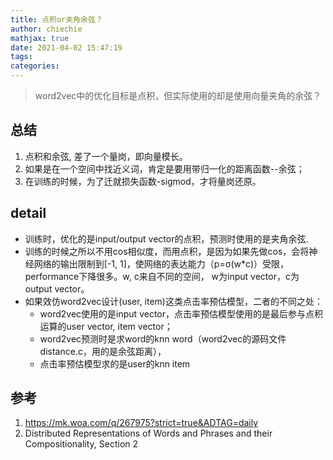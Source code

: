 ```yaml
---
title: 点积or夹角余弦？
author: chiechie
mathjax: true
date: 2021-04-02 15:47:19
tags:
categories:
---
```



> word2vec中的优化目标是点积，但实际使用的却是使用向量夹角的余弦？

## 总结

1. 点积和余弦, 差了一个量岗，即向量模长。
2. 如果是在一个空间中找近义词，肯定是要用带归一化的距离函数--余弦；
3. 在训练的时候，为了迁就损失函数-sigmod，才将量岗还原。

## detail

- 训练时，优化的是input/output vector的点积，预测时使用的是夹角余弦.
- 训练的时候之所以不用cos相似度，而用点积，是因为如果先做cos，会将神经网络的输出限制到[-1, 1]，使网络的表达能力（p=σ(w*c)）受限，performance下降很多。w, c来自不同的空间， w为input vector，c为output vector。
- 如果效仿word2vec设计(user, item)这类点击率预估模型，二者的不同之处：
    - word2vec使用的是input vector，点击率预估模型使用的是最后参与点积运算的user vector, item vector；
    - word2vec预测时是求word的knn word（word2vec的源码文件distance.c，用的是余弦距离），
    - 点击率预估模型求的是user的knn item

## 参考
1. https://mk.woa.com/q/267975?strict=true&ADTAG=daily
2. Distributed Representations of Words and Phrases and their Compositionality, Section 2
